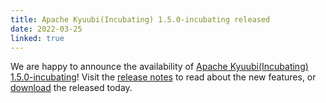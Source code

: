 ```yaml
---
title: Apache Kyuubi(Incubating) 1.5.0-incubating released
date: 2022-03-25
linked: true
---
```

<!---
  Licensed under the Apache License, Version 2.0 (the "License");
  you may not use this file except in compliance with the License.
  You may obtain a copy of the License at

   http://www.apache.org/licenses/LICENSE-2.0

  Unless required by applicable law or agreed to in writing, software
  distributed under the License is distributed on an "AS IS" BASIS,
  WITHOUT WARRANTIES OR CONDITIONS OF ANY KIND, either express or implied.
  See the License for the specific language governing permissions and
  limitations under the License. See accompanying LICENSE file.
-->

We are happy to announce the availability of [Apache Kyuubi(Incubating) 1.5.0-incubating](/release/1.5.0-incubating.html)! Visit the [release notes](/release/1.5.0-incubating.html) to read about the new features, or [download](/releases.html) the released today.
